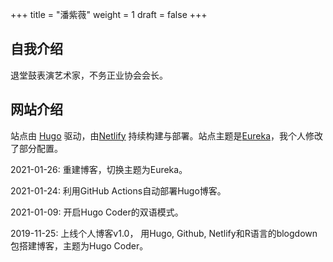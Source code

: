 +++
title = "潘紫薇"
weight = 1
draft = false
+++

## 自我介绍

退堂鼓表演艺术家，不务正业协会会长。

## 网站介绍

站点由 [Hugo](https://gohugo.io/) 驱动，由[Netlify](https://www.netlify.com/) 持续构建与部署。站点主题是[Eureka](https://github.com/wangchucheng/hugo-eureka)，我个人修改了部分配置。

2021-01-26: 重建博客，切换主题为Eureka。

2021-01-24: 利用GitHub Actions自动部署Hugo博客。

2021-01-09: 开启Hugo Coder的双语模式。

2019-11-25: 上线个人博客v1.0， 用Hugo, Github, Netlify和R语言的blogdown包搭建博客，主题为Hugo Coder。
